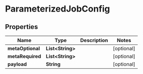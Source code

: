

# ParameterizedJobConfig


## Properties

Name | Type | Description | Notes
------------ | ------------- | ------------- | -------------
**metaOptional** | **List&lt;String&gt;** |  |  [optional]
**metaRequired** | **List&lt;String&gt;** |  |  [optional]
**payload** | **String** |  |  [optional]



